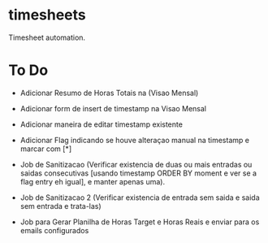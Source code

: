# timesheets
Timesheet automation.

# To Do

- Adicionar Resumo de Horas Totais na (Visao Mensal)

- Adicionar form de insert de timestamp na Visao Mensal

- Adicionar maneira de editar timestamp existente

- Adicionar Flag indicando se houve alteraçao manual na timestamp e marcar com [*]

- Job de Sanitizacao (Verificar existencia de duas ou mais entradas ou saidas consecutivas [usando timestamp ORDER BY moment e ver se a flag entry eh igual], e manter apenas uma).

- Job de Sanitizacao 2 (Verificar existencia de entrada sem saida e saida sem entrada e trata-las)

- Job para Gerar Planilha de Horas Target e Horas Reais e enviar para os emails configurados
